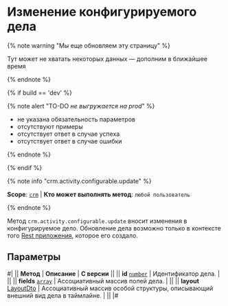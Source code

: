 # Изменение конфигурируемого дела

{% note warning "Мы еще обновляем эту страницу" %}

Тут может не хватать некоторых данных — дополним в ближайшее время

{% endnote %}

{% if build == 'dev' %}

{% note alert "TO-DO _не выгружается на prod_" %}

- не указана обязательность параметров
- отсутствуют примеры
- отсутствует ответ в случае успеха
- отсутствует ответ в случае ошибки

{% endnote %}

{% endif %}

{% note info "crm.activity.configurable.update" %}

**Scope**: [`crm`](../../../scopes/permissions.md) | **Кто может выполнять метод**: `любой пользователь`

{% endnote %}

Метод `crm.activity.configurable.update` вносит изменения в конфигурируемое дело. Обновление дела возможно только в контексте того [Rest приложения](https://dev.1c-bitrix.ru/docs/chm_files/app.zip), которое его создало.

## Параметры

#|
|| **Метод** | **Описание** | **С версии** ||
|| **id**
[`number`](../../../data-types.md) | Идентификатор дела. | ||
|| **fields**
[`array`](../../../data-types.md) | Ассоциативный массив полей дела. | ||
|| **layout**
[LayoutDto](./structure/layout.md) | Ассоциативный массив особой структуры, описывающий внешний вид дела в таймлайне. | ||
|#